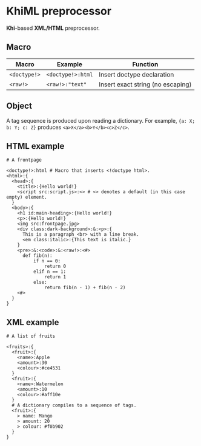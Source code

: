 # KhiML preprocessor

**Khi**-based **XML/HTML** preprocessor.

## Macro

| Macro        | Example           | Function                          |
|--------------|-------------------|-----------------------------------|
| `<doctype!>` | `<doctype!>:html` | Insert doctype declaration        |
| `<raw!>`     | `<raw!>:"text"`   | Insert exact string (no escaping) |

## Object

A tag sequence is produced upon reading a dictionary. For example, `{a: X; b: Y; c: Z}`
produces `<a>X</a><b>Y</b><c>Z</c>`.

## HTML example

```
# A frontpage

<doctype!>:html # Macro that inserts <!doctype html>.
<html>:{
  <head>:{
    <title>:{Hello world!}
    <script src:script.js>:<> # <> denotes a default (in this case empty) element.
  }
  <body>:{
    <h1 id:main-heading>:{Hello world!}
    <p>:{Hello world!}
    <img src:frontpage.jpg>
    <div class:dark-background>:&:<p>:{
      This is a paragraph <br> with a line break.
      <em class:italic>:{This text is italic.}
    }
    <pre>:&:<code>:&:<raw!>:<#>
      def fib(n):
          if n == 0:
              return 0
          elif n == 1:
              return 1
          else:
              return fib(n - 1) + fib(n - 2)
    <#>
  }
}
```

## XML example

```
# A list of fruits

<fruits>:{
  <fruit>:{
    <name>:Apple
    <amount>:30
    <colour>:#ce4531
  }
  <fruit>:{
    <name>:Watermelon
    <amount>:10
    <colour>:#aff10e
  }
  # A dictionary compiles to a sequence of tags.
  <fruit>:{
    > name: Mango
    > amount: 20
    > colour: #f0b902
  }
}
```
